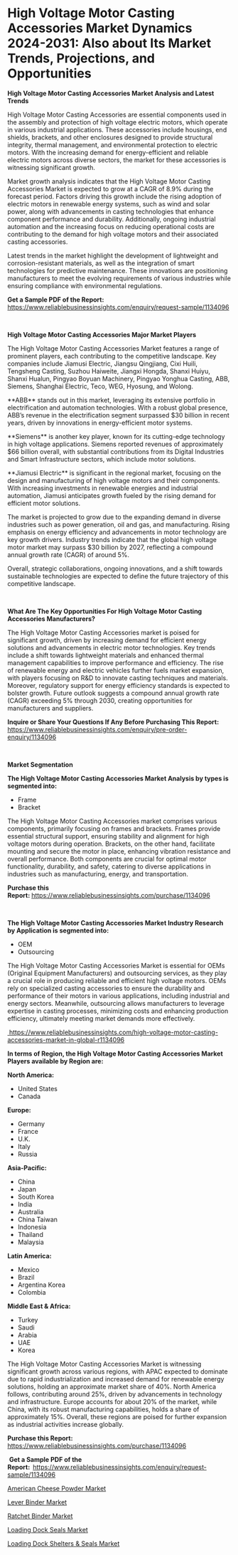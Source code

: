 <p><h1>High Voltage Motor Casting Accessories Market Dynamics 2024-2031: Also about Its Market Trends, Projections, and Opportunities</h1></p><p><strong>High Voltage Motor Casting Accessories Market Analysis and Latest Trends</strong></p>
<p><p>High Voltage Motor Casting Accessories are essential components used in the assembly and protection of high voltage electric motors, which operate in various industrial applications. These accessories include housings, end shields, brackets, and other enclosures designed to provide structural integrity, thermal management, and environmental protection to electric motors. With the increasing demand for energy-efficient and reliable electric motors across diverse sectors, the market for these accessories is witnessing significant growth.</p><p>Market growth analysis indicates that the High Voltage Motor Casting Accessories Market is expected to grow at a CAGR of 8.9% during the forecast period. Factors driving this growth include the rising adoption of electric motors in renewable energy systems, such as wind and solar power, along with advancements in casting technologies that enhance component performance and durability. Additionally, ongoing industrial automation and the increasing focus on reducing operational costs are contributing to the demand for high voltage motors and their associated casting accessories.</p><p>Latest trends in the market highlight the development of lightweight and corrosion-resistant materials, as well as the integration of smart technologies for predictive maintenance. These innovations are positioning manufacturers to meet the evolving requirements of various industries while ensuring compliance with environmental regulations.</p></p>
<p><strong>Get a Sample PDF of the Report:&nbsp;</strong> <a href="https://www.reliablebusinessinsights.com/enquiry/request-sample/1134096?utm_campaign=57&utm_medium=2&utm_source=Github&utm_content=ia&utm_term=18122024&utm_id=high-voltage-motor-casting-accessories">https://www.reliablebusinessinsights.com/enquiry/request-sample/1134096</a></p>
<p>&nbsp;</p>
<p><strong>High Voltage Motor Casting Accessories Major Market Players</strong></p>
<p><p>The High Voltage Motor Casting Accessories Market features a range of prominent players, each contributing to the competitive landscape. Key companies include Jiamusi Electric, Jiangsu Qingjiang, Cixi Huili, Tengsheng Casting, Suzhou Haiweite, Jiangxi Hongda, Shanxi Huiyu, Shanxi Hualun, Pingyao Boyuan Machinery, Pingyao Yonghua Casting, ABB, Siemens, Shanghai Electric, Teco, WEG, Hyosung, and Wolong.</p><p>**ABB** stands out in this market, leveraging its extensive portfolio in electrification and automation technologies. With a robust global presence, ABB’s revenue in the electrification segment surpassed $30 billion in recent years, driven by innovations in energy-efficient motor systems.</p><p>**Siemens** is another key player, known for its cutting-edge technology in high voltage applications. Siemens reported revenues of approximately $66 billion overall, with substantial contributions from its Digital Industries and Smart Infrastructure sectors, which include motor solutions.</p><p>**Jiamusi Electric** is significant in the regional market, focusing on the design and manufacturing of high voltage motors and their components. With increasing investments in renewable energies and industrial automation, Jiamusi anticipates growth fueled by the rising demand for efficient motor solutions.</p><p>The market is projected to grow due to the expanding demand in diverse industries such as power generation, oil and gas, and manufacturing. Rising emphasis on energy efficiency and advancements in motor technology are key growth drivers. Industry trends indicate that the global high voltage motor market may surpass $30 billion by 2027, reflecting a compound annual growth rate (CAGR) of around 5%.</p><p>Overall, strategic collaborations, ongoing innovations, and a shift towards sustainable technologies are expected to define the future trajectory of this competitive landscape.</p></p>
<p>&nbsp;</p>
<p><strong>What Are The Key Opportunities For High Voltage Motor Casting Accessories Manufacturers?</strong></p>
<p><p>The High Voltage Motor Casting Accessories market is poised for significant growth, driven by increasing demand for efficient energy solutions and advancements in electric motor technologies. Key trends include a shift towards lightweight materials and enhanced thermal management capabilities to improve performance and efficiency. The rise of renewable energy and electric vehicles further fuels market expansion, with players focusing on R&D to innovate casting techniques and materials. Moreover, regulatory support for energy efficiency standards is expected to bolster growth. Future outlook suggests a compound annual growth rate (CAGR) exceeding 5% through 2030, creating opportunities for manufacturers and suppliers.</p></p>
<p><strong>Inquire or Share Your Questions If Any Before Purchasing This Report:</strong> <a href="https://www.reliablebusinessinsights.com/enquiry/pre-order-enquiry/1134096?utm_campaign=57&utm_medium=2&utm_source=Github&utm_content=ia&utm_term=18122024&utm_id=high-voltage-motor-casting-accessories">https://www.reliablebusinessinsights.com/enquiry/pre-order-enquiry/1134096</a></p>
<p>&nbsp;</p>
<p><strong>Market Segmentation</strong></p>
<p><strong>The High Voltage Motor Casting Accessories Market Analysis by types is segmented into:</strong></p>
<p><ul><li>Frame</li><li>Bracket</li></ul></p>
<p><p>The High Voltage Motor Casting Accessories market comprises various components, primarily focusing on frames and brackets. Frames provide essential structural support, ensuring stability and alignment for high voltage motors during operation. Brackets, on the other hand, facilitate mounting and secure the motor in place, enhancing vibration resistance and overall performance. Both components are crucial for optimal motor functionality, durability, and safety, catering to diverse applications in industries such as manufacturing, energy, and transportation.</p></p>
<p><strong>Purchase this Report:&nbsp;</strong><a href="https://www.reliablebusinessinsights.com/purchase/1134096?utm_campaign=57&utm_medium=2&utm_source=Github&utm_content=ia&utm_term=18122024&utm_id=high-voltage-motor-casting-accessories">https://www.reliablebusinessinsights.com/purchase/1134096</a></p>
<p>&nbsp;</p>
<p><strong>The High Voltage Motor Casting Accessories Market Industry Research by Application is segmented into:</strong></p>
<p><ul><li>OEM</li><li>Outsourcing</li></ul></p>
<p><p>The High Voltage Motor Casting Accessories Market is essential for OEMs (Original Equipment Manufacturers) and outsourcing services, as they play a crucial role in producing reliable and efficient high voltage motors. OEMs rely on specialized casting accessories to ensure the durability and performance of their motors in various applications, including industrial and energy sectors. Meanwhile, outsourcing allows manufacturers to leverage expertise in casting processes, minimizing costs and enhancing production efficiency, ultimately meeting market demands more effectively.</p></p>
<p><a href="https://www.reliablebusinessinsights.com/high-voltage-motor-casting-accessories-market-in-global-r1134096?utm_campaign=57&utm_medium=2&utm_source=Github&utm_content=ia&utm_term=18122024&utm_id=high-voltage-motor-casting-accessories">&nbsp;https://www.reliablebusinessinsights.com/high-voltage-motor-casting-accessories-market-in-global-r1134096</a></p>
<p><strong>In terms of Region, the High Voltage Motor Casting Accessories Market Players available by Region are:</strong></p>
<p>
    <p> <strong> North America: </strong>
        <ul>
            <li>United States</li>
            <li>Canada</li>
        </ul>
        </p> 
    <p> <strong> Europe: </strong>
        <ul>
            <li>Germany</li>
            <li>France</li>
            <li>U.K.</li>
            <li>Italy</li>
            <li>Russia</li>
        </ul>
        </p> 
    <p> <strong> Asia-Pacific: </strong>
        <ul>
            <li>China</li>
            <li>Japan</li>
            <li>South Korea</li>
            <li>India</li>
            <li>Australia</li>
            <li>China Taiwan</li>
            <li>Indonesia</li>
            <li>Thailand</li>
            <li>Malaysia</li>
        </ul>
        </p> 
    <p> <strong> Latin America: </strong>
        <ul>
            <li>Mexico</li>
            <li>Brazil</li>
            <li>Argentina Korea</li>
            <li>Colombia</li>
        </ul>
        </p> 
    <p> <strong> Middle East & Africa: </strong>
        <ul>
            <li>Turkey</li>
            <li>Saudi</li>
            <li>Arabia</li>
            <li>UAE</li>
            <li>Korea</li>
        </ul>
    </p>
    </p>
<p><p>The High Voltage Motor Casting Accessories Market is witnessing significant growth across various regions, with APAC expected to dominate due to rapid industrialization and increased demand for renewable energy solutions, holding an approximate market share of 40%. North America follows, contributing around 25%, driven by advancements in technology and infrastructure. Europe accounts for about 20% of the market, while China, with its robust manufacturing capabilities, holds a share of approximately 15%. Overall, these regions are poised for further expansion as industrial activities increase globally.</p></p>
<p><strong>Purchase this Report: </strong><a href="https://www.reliablebusinessinsights.com/purchase/1134096?utm_campaign=57&utm_medium=2&utm_source=Github&utm_content=ia&utm_term=18122024&utm_id=high-voltage-motor-casting-accessories">https://www.reliablebusinessinsights.com/purchase/1134096</a></p>
<p>&nbsp;<strong>Get a Sample PDF of the Report:&nbsp;&nbsp;</strong><a href="https://www.reliablebusinessinsights.com/enquiry/request-sample/1134096?utm_campaign=57&utm_medium=2&utm_source=Github&utm_content=ia&utm_term=18122024&utm_id=high-voltage-motor-casting-accessories">https://www.reliablebusinessinsights.com/enquiry/request-sample/1134096</a></p>
<p><strong></strong></p>
<p><p><a href="https://www.linkedin.com/pulse/american-cheese-powder-market-share-analysis-87-cagr-growth-from-gebxe?utm_campaign=57&utm_medium=2&utm_source=Github&utm_content=ia&utm_term=18122024&utm_id=high-voltage-motor-casting-accessories">American Cheese Powder Market</a></p><p><a href="https://www.linkedin.com/pulse/comprehensive-analysis-lever-binder-market-segments-growth-ezrzf?utm_campaign=57&utm_medium=2&utm_source=Github&utm_content=ia&utm_term=18122024&utm_id=high-voltage-motor-casting-accessories">Lever Binder Market</a></p><p><a href="https://www.linkedin.com/pulse/projected-ratchet-binder-market-growth-57-cagr-from-2024-wo4tf?utm_campaign=57&utm_medium=2&utm_source=Github&utm_content=ia&utm_term=18122024&utm_id=high-voltage-motor-casting-accessories">Ratchet Binder Market</a></p><p><a href="https://github.com/FlorianWolf90/Market-Research-Report-List-1/blob/main/loading-dock-seals-market.md?utm_campaign=57&utm_medium=2&utm_source=Github&utm_content=ia&utm_term=18122024&utm_id=high-voltage-motor-casting-accessories">Loading Dock Seals Market</a></p><p><a href="https://github.com/NargisHussain75/Market-Research-Report-List-1/blob/main/loading-dock-shelters-seals-market.md?utm_campaign=57&utm_medium=2&utm_source=Github&utm_content=ia&utm_term=18122024&utm_id=high-voltage-motor-casting-accessories">Loading Dock Shelters & Seals Market</a></p></p>